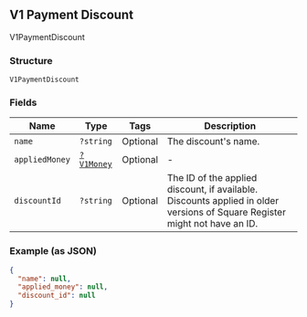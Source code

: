 ## V1 Payment Discount

V1PaymentDiscount

### Structure

`V1PaymentDiscount`

### Fields

| Name | Type | Tags | Description |
|  --- | --- | --- | --- |
| `name` | `?string` | Optional | The discount's name. |
| `appliedMoney` | [`?V1Money`](/doc/models/v1-money.md) | Optional | -  |
| `discountId` | `?string` | Optional | The ID of the applied discount, if available. Discounts applied in older versions of Square Register might not have an ID. |

### Example (as JSON)

```json
{
  "name": null,
  "applied_money": null,
  "discount_id": null
}
```

